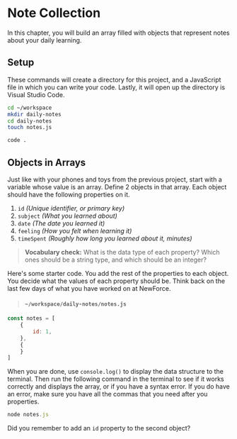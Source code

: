 # Note Collection


In this chapter, you will build an array filled with objects that represent notes about your daily learning.

## Setup

These commands will create a directory for this project, and a JavaScript file in which you can write your code. Lastly, it will open up the directory is Visual Studio Code.

```sh
cd ~/workspace
mkdir daily-notes
cd daily-notes
touch notes.js

code .
```

## Objects in Arrays

Just like with your phones and toys from the previous project, start with a variable whose value is an array. Define 2 objects in that array. Each object should have the following properties on it.

1. `id` _(Unique identifier, or primary key)_
1. `subject` _(What you learned about)_
1. `date` _(The date you learned it)_
1. `feeling` _(How you felt when learning it)_
1. `timeSpent` _(Roughly how long you learned about it, minutes)_

> **Vocabulary check:** What is the data type of each property? Which ones should be a string type, and which should be an integer?


Here's some starter code. You add the rest of the properties to each object. You decide what the values of each property should be. Think back on the last few days of what you have worked on at NewForce.

> #### `~/workspace/daily-notes/notes.js`

```js
const notes = [
    {
        id: 1,
    },
    {
    }
]
```

When you are done, use `console.log()` to display the data structure to the terminal. Then run the following command in the terminal to see if it works correctly and displays the array, or if you have a syntax error. If you do have an error, make sure you have all the commas that you need after you properties.

```js
node notes.js
```

Did you remember to add an `id` property to the second object?

